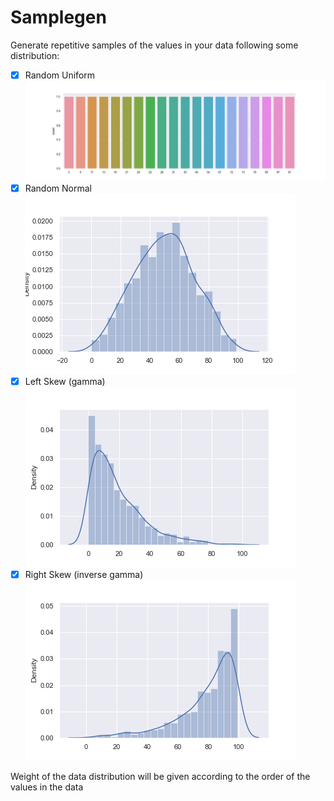 # Samplegen

Generate repetitive samples of the values in your data following some distribution:
- [x] Random Uniform
![random uniform](docs/random_uniform.png)
- [x] Random Normal
![random normal](docs/random_normal_hist.png)
- [x] Left Skew (gamma)
![random normal](docs/left_skew_dist.png)
- [x] Right Skew (inverse gamma)
![random normal](docs/right_skew_dist.png)

Weight of the data distribution will be given according to the order of the values in the data
